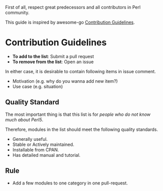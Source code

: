 First of all, respect great predecessors and all contributors in Perl community.

This guide is inspired by awesome-go [Contribution Guidelines](https://github.com/avelino/awesome-go/blob/master/CONTRIBUTING.md).

# Contribution Guidelines

* **To add to the list**: Submit a pull request
* **To remove from the list**: Open an issue

In either case, it is desirable to contain following items in issue comment.

* Motivation (e.g. why do you wanna add new item?)
* Use case (e.g. situation)

## Quality Standard

The most important thing is that this list is for *people who do not know much about Perl5*.

Therefore, modules in the list should meet the following quality standards.

* Generally useful.
* Stable or Actively maintained.
* Installable from CPAN.
* Has detailed manual and tutorial.

## Rule

* Add a few modules to one category in one pull-request.

